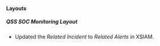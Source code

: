 
#### Layouts
##### QSS SOC Monitoring Layout
- Updated the *Related Incident* to *Related Alerts* in XSIAM.
